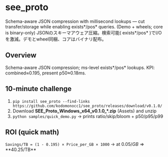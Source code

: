 # see_proto
Schema-aware JSON compression with millisecond lookups — cut transfer/storage while enabling exists*/pos* queries. (Demo + wheels; core is binary-only)   JSONのスキーマアウェア圧縮。検索可能( exists*/pos* )でI/Oを激減。デモとwheel同梱、コアはバイナリ配布。
## Overview
Schema-aware JSON compression; ms-level exists*/pos* lookups. KPI: combined≈0.195, present p50≈0.18ms.

## 10-minute challenge
1) `pip install see_proto --find-links https://github.com/kodomonocc1/see_proto/releases/download/v0.1.0/`
2) Download **SEE_Proto_Windows_x64_v0.1.0_*.zip** (Assets) and unzip
3) `python samples/quick_demo.py`  → prints ratio/skip/bloom + p50/p95/p99

## ROI (quick math)
`Savings/TB = (1 - 0.195) × Price_per_GB × 1000`  → at $0.05/GB ⇒ **$40.25/TB**
